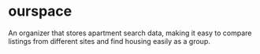 # ourspace
An organizer that stores apartment search data, making it easy to compare listings from different sites and find housing easily as a group.
